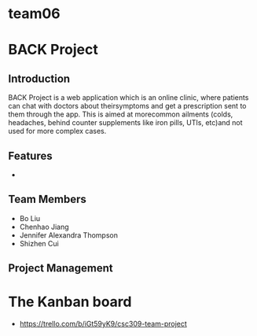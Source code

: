 # team06
BACK Project
==============
## Introduction
BACK Project is a web application which is an online clinic, where patients can chat with doctors about theirsymptoms and get a prescription sent to them through the app. This is aimed at morecommon ailments (colds, headaches, behind counter supplements like iron pills, UTIs, etc)and not used for more complex cases.

## Features
* 



## Team Members
* Bo Liu
* Chenhao Jiang
* Jennifer Alexandra Thompson
* Shizhen Cui

## Project Management
# The Kanban board
* https://trello.com/b/iGt59yK9/csc309-team-project
